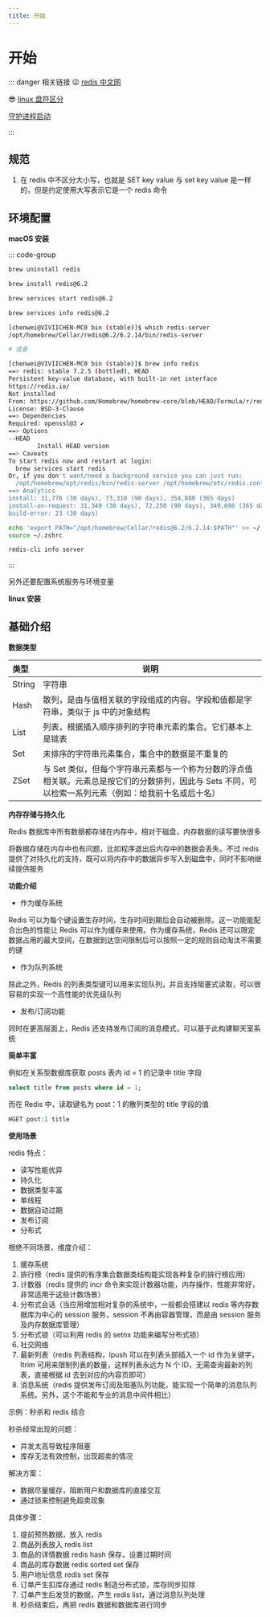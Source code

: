 ```yaml
---
title: 开始
---
```


# 开始

::: danger 相关链接
😛 [redis 中文网](https://www.redis.net.cn/)

😎 [linux 盘符区分](https://blog.csdn.net/qq_35781732/article/details/83795737)

[守护进程启动](https://blog.csdn.net/adley_app/article/details/82831948)

:::

## 规范

1. 在 redis 中不区分大小写，也就是 SET key value 与 set key value 是一样的，但是约定使用大写表示它是一个 redis 命令

## 环境配置

**macOS 安装**

::: code-group

```bash [卸载]
brew uninstall redis
```

```bash [安装]
brew install redis@6.2
```

```bash [启动]
brew services start redis@6.2

```

```BASH [检查]
brew services info redis@6.2
```

```bash [查看安装地址]
[chenwei@VIVIICHEN-MC0 bin (stable)]$ which redis-server
/opt/homebrew/Cellar/redis@6.2/6.2.14/bin/redis-server

# 或者

[chenwei@VIVIICHEN-MC0 bin (stable)]$ brew info redis
==> redis: stable 7.2.5 (bottled), HEAD
Persistent key-value database, with built-in net interface
https://redis.io/
Not installed
From: https://github.com/Homebrew/homebrew-core/blob/HEAD/Formula/r/redis.rb
License: BSD-3-Clause
==> Dependencies
Required: openssl@3 ✔
==> Options
--HEAD
        Install HEAD version
==> Caveats
To start redis now and restart at login:
  brew services start redis
Or, if you don't want/need a background service you can just run:
  /opt/homebrew/opt/redis/bin/redis-server /opt/homebrew/etc/redis.conf
==> Analytics
install: 31,776 (30 days), 73,310 (90 days), 354,880 (365 days)
install-on-request: 31,349 (30 days), 72,250 (90 days), 349,698 (365 days)
build-error: 23 (30 days)

```

```bash [环境变量]
echo 'export PATH="/opt/homebrew/Cellar/redis@6.2/6.2.14:$PATH"' >> ~/.zshrc
source ~/.zshrc
```

```bash [redis-cli 查看信息]
redis-cli info server
```

:::

另外还要配置系统服务与环境变量

**linux 安装**

## 基础介绍

**数据类型**

| 类型   | 说明                                                                                                                                                    |
| :----- | ------------------------------------------------------------------------------------------------------------------------------------------------------- |
| String | 字符串                                                                                                                                                  |
| Hash   | 散列，是由与值相关联的字段组成的内容。字段和值都是字符串，类似于 js 中的对象结构                                                                        |
| List   | 列表，根据插入顺序排列的字符串元素的集合。它们基本上是链表                                                                                              |
| Set    | 未排序的字符串元素集合，集合中的数据是不重复的                                                                                                          |
| ZSet   | 与 Set 类似，但每个字符串元素都与一个称为分数的浮点值相关联。元素总是按它们的分数排列，因此与 Sets 不同，可以检索一系列元素（例如：给我前十名或后十名） |

**内存存储与持久化**

Redis 数据库中所有数据都存储在内存中，相对于磁盘，内存数据的读写要快很多

将数据存储在内存中也有问题，比如程序退出后内存中的数据会丢失。不过 redis 提供了对持久化的支持，既可以将内存中的数据异步写入到磁盘中，同时不影响继续提供服务

**功能介绍**

- 作为缓存系统

Redis 可以为每个键设置生存时间，生存时间到期后会自动被删除。这一功能能配合出色的性能让 Redis 可以作为缓存来使用。作为缓存系统，Redis 还可以限定数据占用的最大空间，在数据到达空间限制后可以按照一定的规则自动淘汰不需要的键

- 作为队列系统

除此之外，Redis 的列表类型键可以用来实现队列，并且支持阻塞式读取，可以很容易的实现一个高性能的优先级队列

- 发布/订阅功能

同时在更高层面上，Redis 还支持发布订阅的消息模式，可以基于此构建聊天室系统

**简单丰富**

例如在关系型数据库获取 posts 表内 id = 1 的记录中 title 字段

```sql
select title from posts where id = 1;
```

而在 Redis 中，读取键名为 post：1 的散列类型的 title 字段的值

```sql
HGET post:1 title
```

**使用场景**

redis 特点：

- 读写性能优异
- 持久化
- 数据类型丰富
- 单线程
- 数据自动过期
- 发布订阅
- 分布式

根绝不同场景、维度介绍：

1. 缓存系统
2. 排行榜（redis 提供的有序集合数据类结构能实现各种复杂的排行榜应用）
3. 计数器（redis 提供的 incr 命令来实现计数器功能，内存操作，性能非常好，非常适用于这些计数场景）
4. 分布式会话（当应用增加相对复杂的系统中，一般都会搭建以 redis 等内存数据库为中心的 session 服务，session 不再由容器管理，而是由 session 服务及内存数据库管理）
5. 分布式锁（可以利用 redis 的 setnx 功能来编写分布式锁）
6. 社交网络
7. 最新列表（redis 列表结构，lpush 可以在列表头部插入一个 id 作为关键字，ltrim 可用来限制列表的数量，这样列表永远为 N 个 ID，无需查询最新的列表，直接根据 id 去到对应的内容页即可）
8. 消息系统（redis 提供发布订阅及阻塞队列功能，能实现一个简单的消息队列系统。另外，这个不能和专业的消息中间件相比）

示例：秒杀和 redis 结合

秒杀经常出现的问题：

- 并发太高导致程序阻塞
- 库存无法有效控制，出现超卖的情况

解决方案：

- 数据尽量缓存，阻断用户和数据库的直接交互
- 通过锁来控制避免超卖现象

具体步骤：

1. 提前预热数据，放入 redis
2. 商品列表放入 redis list
3. 商品的详情数据 redis hash 保存，设置过期时间
4. 商品的库存数据 redis sorted set 保存
5. 用户地址信息 redis set 保存
6. 订单产生扣库存通过 redis 制造分布式锁，库存同步扣除
7. 订单产生后发货的数据，产生 redis list，通过消息队列处理
8. 秒杀结束后，再把 redis 数据和数据库进行同步
